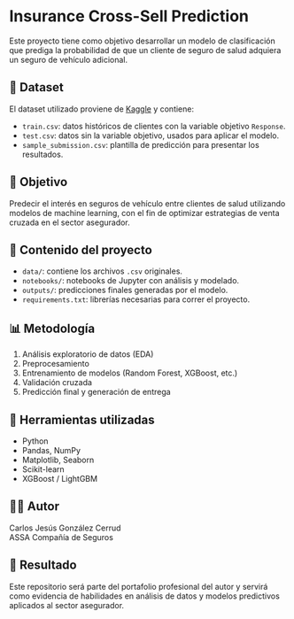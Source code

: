 # Insurance Cross-Sell Prediction

Este proyecto tiene como objetivo desarrollar un modelo de clasificación que prediga la probabilidad de que un cliente de seguro de salud adquiera un seguro de vehículo adicional.

## 📁 Dataset

El dataset utilizado proviene de [Kaggle](https://www.kaggle.com/datasets/anmolkumar/health-insurance-cross-sell-prediction) y contiene:

- `train.csv`: datos históricos de clientes con la variable objetivo `Response`.
- `test.csv`: datos sin la variable objetivo, usados para aplicar el modelo.
- `sample_submission.csv`: plantilla de predicción para presentar los resultados.

## 🎯 Objetivo

Predecir el interés en seguros de vehículo entre clientes de salud utilizando modelos de machine learning, con el fin de optimizar estrategias de venta cruzada en el sector asegurador.

## 🧪 Contenido del proyecto

- `data/`: contiene los archivos `.csv` originales.
- `notebooks/`: notebooks de Jupyter con análisis y modelado.
- `outputs/`: predicciones finales generadas por el modelo.
- `requirements.txt`: librerías necesarias para correr el proyecto.

## 📊 Metodología

1. Análisis exploratorio de datos (EDA)
2. Preprocesamiento
3. Entrenamiento de modelos (Random Forest, XGBoost, etc.)
4. Validación cruzada
5. Predicción final y generación de entrega

## 🧠 Herramientas utilizadas

- Python
- Pandas, NumPy
- Matplotlib, Seaborn
- Scikit-learn
- XGBoost / LightGBM

## 👨‍💼 Autor

Carlos Jesús González Cerrud  
ASSA Compañía de Seguros

## 📂 Resultado

Este repositorio será parte del portafolio profesional del autor y servirá como evidencia de habilidades en análisis de datos y modelos predictivos aplicados al sector asegurador.
